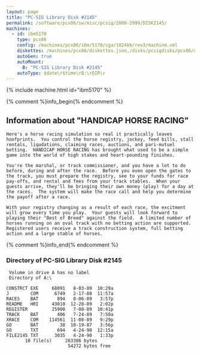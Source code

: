 ```yaml
---
layout: page
title: "PC-SIG Library Disk #2145"
permalink: /software/pcx86/sw/misc/pcsig/2000-2999/DISK2145/
machines:
  - id: ibm5170
    type: pcx86
    config: /machines/pcx86/ibm/5170/cga/1024kb/rev3/machine.xml
    diskettes: /machines/pcx86/diskettes.json,/disks/pcsigdisks/pcx86/diskettes.json
    autoGen: true
    autoMount:
      B: "PC-SIG Library Disk #2145"
    autoType: $date\r$time\rB:\rDIR\r
---
```


{% include machine.html id="ibm5170" %}

{% comment %}info_begin{% endcomment %}

## Information about "HANDICAP HORSE RACING"

    Here's a horse racing simulation so real it practically leaves
    hoofprints.  You control the horse registry, jockey, feed bills, stall
    rentals, liqudations, claiming races, auctions, and pari-mutuel
    betting.  HANDICAP HORSE RACING has brought what used to be a simple
    game into the world of high stakes and heart-pounding finishes.
    
    You're the marshal, or track commissioner, and you have a lot to do
    before, during and after the race.  Before you even open the gates to
    the track, you must prepare the registry, see to your funds for race
    pay-offs, and rental and fees from your track stables.  When your
    guests arrive, they'll be bringing their own money (play) for a day at
    the races.  The system will make the race call and help you determine
    the payoff after a race.
    
    With your registry changing as a result of each race, the excitment
    will grow every time you play.  Your guests will look forward to
    playing their "Best of Breed" against the field.  A limited number of
    horses running on an oval track with no betting action are supported.
    Registered users receive a track construction system, full betting
    action and a large stable of horses.
{% comment %}info_end{% endcomment %}


### Directory of PC-SIG Library Disk #2145

     Volume in drive A has no label
     Directory of A:\

    CONSTRCT EXE     68091   8-03-89  10:29a
    J        COM      6749   2-17-88  11:57a
    RACES    BAT       894   8-06-89   3:57p
    README   HRI     43010  12-28-89   2:02p
    REGISTER         25908   7-08-89  10:41p
    TRACK    BAT       406   7-24-89   7:50a
    XRACE    COM    114561  11-08-89   9:29p
    GO       BAT        38  10-19-87   3:56p
    GO       TXT       694   4-24-90  12:15a
    FILE2145 TXT      3035   4-24-90   1:33p
           10 file(s)     263386 bytes
                           54272 bytes free
